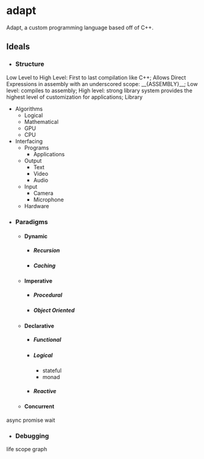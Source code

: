 # adapt
Adapt, a custom programming language based off of C++.
## Ideals
* ### Structure
Low Level to High Level:
First to last compilation like C++; 
Allows Direct Expressions in assembly with an underscored scope: \_\_{ASSEMBLY}\_\_;
Low level: compiles to assembly;
High level: strong library system provides the highest level of customization for applications;
Library
* Algorithms
  * Logical 
  * Mathematical
  * GPU 
  * CPU 
* Interfacing
  * Programs
    * Applications
  * Output
    * Text
    * Video
    * Audio
  * Input
    * Camera
    * Microphone
  * Hardware
* ### Paradigms
  * #### Dynamic
    * ##### Recursion
    * ##### Caching
  * #### Imperative
    * ##### Procedural
    * ##### Object Oriented
  * #### Declarative
    * ##### Functional
    * ##### Logical
      * stateful
      * monad
    * ##### Reactive
  * #### Concurrent
async
promise
wait
* ### Debugging
life
scope
graph

